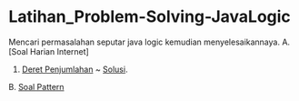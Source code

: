 # Latihan_Problem-Solving-JavaLogic

Mencari permasalahan seputar java logic kemudian menyelesaikannaya.
A. [Soal Harian Internet]
  1. [Deret Penjumlahan](https://github.com/Frezneel/Latihan_Problem-Solving-JavaLogic/blob/main/Problem-Masalah/1.png)
    ~ [Solusi](https://github.com/Frezneel/Latihan_Problem-Solving-JavaLogic/blob/main/Solved-Solusi/satu.java).

B. [Soal Pattern](https://github.com/Frezneel/Latihan_Problem-Solving-JavaLogic/blob/main/Soal%20Patterns/Patterns.md)

